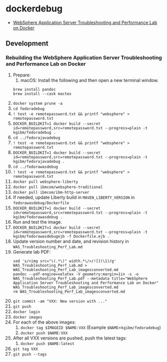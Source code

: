 # dockerdebug

* [WebSphere Application Server Troubleshooting and Performance Lab on Docker](https://github.com/kgibm/dockerdebug/tree/master/fedorawasdebug)

## Development

### Rebuilding the WebSphere Application Server Troubleshooting and Performance Lab on Docker

1. Prepare:
    1. macOS: Install the following and then open a new terminal window.
    ```
    brew install pandoc
    brew install --cask mactex
    ```
1. `docker system prune -a`
1. `cd fedoradebug`
1. `! test -e remotepassword.txt && printf "websphere" > remotepassword.txt`
1. `DOCKER_BUILDKIT=1 docker build --secret id=remotepassword,src=remotepassword.txt --progress=plain -t kgibm/fedoradebug .`
1. `cd ../fedorajavadebug`
1. `! test -e remotepassword.txt && printf "websphere" > remotepassword.txt`
1. `DOCKER_BUILDKIT=1 docker build --secret id=remotepassword,src=remotepassword.txt --progress=plain -t kgibm/fedorajavadebug .`
1. `cd ../fedorawasdebug`
1. `! test -e remotepassword.txt && printf "websphere" > remotepassword.txt`
1. `docker pull websphere-liberty`
1. `docker pull ibmcom/websphere-traditional`
1. `docker pull ibmcom/ibm-http-server`
1. If needed, update Liberty build in `MAVEN_LIBERTY_VERSION` in `fedorawasdebug/Dockerfile`
1. `DOCKER_BUILDKIT=1 docker build --secret id=remotepassword,src=remotepassword.txt --progress=plain -t kgibm/fedorawasdebug .`
1. Run and test the image.
1. `DOCKER_BUILDKIT=1 docker build --secret id=remotepassword,src=remotepassword.txt --progress=plain -t kgibm/fedorawasdebugejb -f Dockerfile.ejb .`
1. Update version number and date, and revision history in `WAS_Troubleshooting_Perf_Lab.md`
1. Generate lab PDF:
   ```
   sed 's/<img src="\(.*\)" width.*\/>/![](\1)/g' WAS_Troubleshooting_Perf_Lab.md > WAS_Troubleshooting_Perf_Lab_imagesconverted.md
   pandoc --pdf-engine=xelatex -V geometry:margin=1in -s -o WAS_Troubleshooting_Perf_Lab.pdf --metadata title="WebSphere Application Server Troubleshooting and Performance Lab on Docker" WAS_Troubleshooting_Perf_Lab_imagesconverted.md
   rm WAS_Troubleshooting_Perf_Lab_imagesconverted.md
   ```
1. `git commit -am "VXX: New version with ..."`
1. `git push`
1. `docker login`
1. `docker images`
1. For each of the above images:
    1. `docker tag $IMAGEID $NAME:VXX` (Example `$NAME`=`kgibm/fedoradebug`)
    1. `docker push $NAME:VXX`
1. After all VXX versions are pushed, push the latest tags:
    1. `docker push $NAME:latest`
1. `git tag VXX`
1. `git push --tags`
